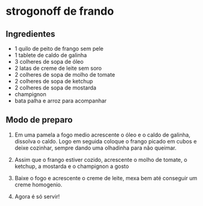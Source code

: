 # strogonoff de frando

## Ingredientes 

* 1 quilo de peito de frango sem pele
* 1 tablete de caldo de galinha
* 3 colheres de sopa de óleo
* 2 latas de creme de leite sem soro
* 2 colheres de sopa de molho de tomate
* 2 colheres de sopa de ketchup
* 2 colheres de sopa de mostarda
* champignon
* bata palha e arroz para acompanhar

## Modo de preparo

 1. Em uma pamela a fogo medio acrescente o óleo e o caldo de galinha, dissolva o caldo. Logo em seguida coloque o frango picado em cubos e deixe cozinhar, sempre dando uma olhadinha para não queimar.

 2. Assim que o frango estiver cozido, acrescente o molho de tomate, o ketchup, a mostarda e o champignon a gosto
 
 3. Baixe o fogo e acrescente o creme de leite, mexa bem até conseguir um creme homogenio.
 
 4. Agora é só servir!  